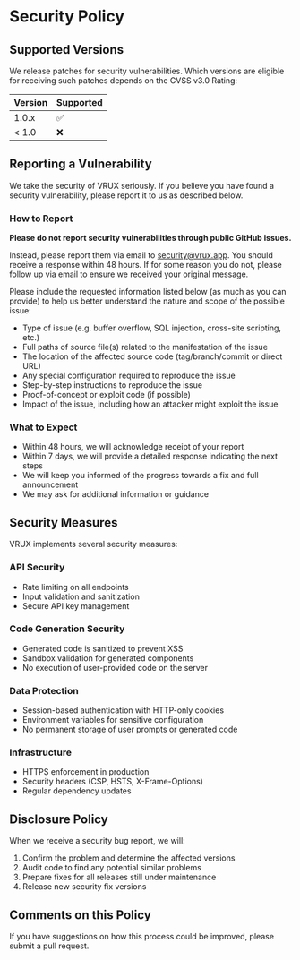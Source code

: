 # Security Policy

## Supported Versions

We release patches for security vulnerabilities. Which versions are eligible for receiving such patches depends on the CVSS v3.0 Rating:

| Version | Supported          |
| ------- | ------------------ |
| 1.0.x   | :white_check_mark: |
| < 1.0   | :x:                |

## Reporting a Vulnerability

We take the security of VRUX seriously. If you believe you have found a security vulnerability, please report it to us as described below.

### How to Report

**Please do not report security vulnerabilities through public GitHub issues.**

Instead, please report them via email to security@vrux.app. You should receive a response within 48 hours. If for some reason you do not, please follow up via email to ensure we received your original message.

Please include the requested information listed below (as much as you can provide) to help us better understand the nature and scope of the possible issue:

* Type of issue (e.g. buffer overflow, SQL injection, cross-site scripting, etc.)
* Full paths of source file(s) related to the manifestation of the issue
* The location of the affected source code (tag/branch/commit or direct URL)
* Any special configuration required to reproduce the issue
* Step-by-step instructions to reproduce the issue
* Proof-of-concept or exploit code (if possible)
* Impact of the issue, including how an attacker might exploit the issue

### What to Expect

* Within 48 hours, we will acknowledge receipt of your report
* Within 7 days, we will provide a detailed response indicating the next steps
* We will keep you informed of the progress towards a fix and full announcement
* We may ask for additional information or guidance

## Security Measures

VRUX implements several security measures:

### API Security
- Rate limiting on all endpoints
- Input validation and sanitization
- Secure API key management

### Code Generation Security
- Generated code is sanitized to prevent XSS
- Sandbox validation for generated components
- No execution of user-provided code on the server

### Data Protection
- Session-based authentication with HTTP-only cookies
- Environment variables for sensitive configuration
- No permanent storage of user prompts or generated code

### Infrastructure
- HTTPS enforcement in production
- Security headers (CSP, HSTS, X-Frame-Options)
- Regular dependency updates

## Disclosure Policy

When we receive a security bug report, we will:

1. Confirm the problem and determine the affected versions
2. Audit code to find any potential similar problems
3. Prepare fixes for all releases still under maintenance
4. Release new security fix versions

## Comments on this Policy

If you have suggestions on how this process could be improved, please submit a pull request.